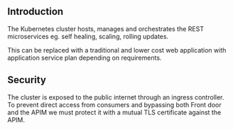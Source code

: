 ## Introduction

The Kubernetes cluster hosts, manages and orchestrates the REST microservices eg. self healing, scaling, rolling updates.

This can be replaced with a traditional and lower cost web application with application service plan depending on requirements.

## Security

The cluster is exposed to the public internet through an ingress controller. To prevent direct access from consumers and bypassing both Front door and the APIM we must protect it with a mutual TLS certificate against the APIM.